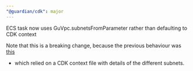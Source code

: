 ```yaml
---
"@guardian/cdk": major
---
```


ECS task now uses GuVpc.subnetsFromParameter rather than defaulting to CDK context

Note that this is a breaking change, because the previous behaviour was [this](https://docs.aws.amazon.com/cdk/api/v2/docs/aws-cdk-lib.aws_stepfunctions_tasks.EcsRunTask.html#subnets)
 - which relied on a CDK context file with details of the different subnets.
